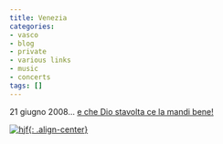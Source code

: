 ```yaml
---
title: Venezia
categories:
- vasco
- blog
- private
- various links
- music
- concerts
tags: []
---
```

21 giugno 2008... [e che Dio stavolta ce la mandi bene!]({{site.url}}/2007/06/16/porco-d/ "{{site.url}}/2007/06/16/porco-d/" )

[![hjf]({{site.url}}/images/889.jpg){: .align-center}]({{site.url}}/images/889.jpg "hjf" )

